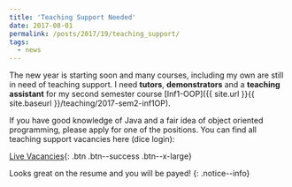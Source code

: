 ```yaml
---
title: 'Teaching Support Needed'
date: 2017-08-01
permalink: /posts/2017/19/teaching_support/
tags:
  - news
---
```


The new year is starting soon and many courses, including my own are still in need
of teaching support. I need **tutors**, **demonstrators** and a **teaching assistant** for my
second semester course [Inf1-OOP]({{ site.url }}{{ site.baseurl }}/teaching/2017-sem2-inf1OP).

If you have good knowledge of Java and a fair idea of object oriented programming, please
apply for one of the positions. You can find all teaching support vacancies here (dice login):


[Live Vacancies](https://portal.theon.inf.ed.ac.uk/reports/teachsupp/vacancies/index.html){: .btn .btn--success .btn--x-large}

Looks great on the resume and you will be payed!
{: .notice--info}
